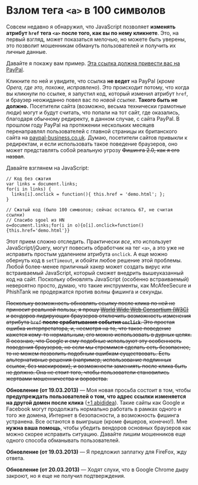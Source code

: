 # Взлом тега `<a>` в 100 символов

Совсем недавно я обнаружил, что JavaScript позволяет **изменять атрибут `href`
тега `<a>` после того, как вы по нему кликнете**. Это, на первый взгляд, может
показаться мелочью, но можете быть уверены, это позволит мошенникам обмануть
пользователей и получить их личные данные.

Давайте я покажу вам пример. <a href="http://www.paypal.co.uk/"
onclick="this.href='demo.html'">Эта ссылка должна привести вас на
PayPal</a>.

Кликните по ней и увидите, что ссылка **не ведет** на PayPal (*кроме Opera,
где это, похоже, исправлено*). Это происходит потому, что когда
вы кликнули по ссылке, я запустил код, который изменил атрибут `href`, и
браузер неожиданно повел вас по *новой ссылке*. **Такого быть не должно.**
Посетители сайта (возможно, весьма технически грамотные люди) могут и будут
считать, что попали на тот сайт, где оказались, благодаря обычному редиректу,
в данном случае, с сайта PayPal. В прошлом году PayPal на протяжении
нескольких месяцев перенаправлял пользователей с главной страницы их
британского сайта на [paypal-business.co.uk][1]. Думаю, посетители сайтов
привыкли к редиректам, и если использовать такое поведение браузеров, оно
может представлять собой реальную угрозу <s>Фишинга 2.0, как я его назвал</s>.

Давайте взглянем на JavaScript:

    // Код без сжатия
    var links = document.links;
    for(i in links) {
      links[i].onclick = function(){ this.href = 'demo.html'; };
    }

    // Сжатый код (было 100 символов; сейчас осталось 67, не считая ссылки)
    // Спасибо sgoel из HN
    o=document.links;for(i in o){o[i].onclick=function(){this.href='demo.html'}}

Этот прием сложно отследить. Практически *все*, кто использует
JavaScript/jQuery, могут повесить обработчик на тег `<a>`, а это уже не
исправить простым удалением атрибута `onclick`. А еще можно обернуть код в
`setTimeout`, и обойти любое решение этой проблемы. Любой более-менее
приличный хакер может создать вирус или встраиваемый JavaScript, который
сможет внедрить вышеуказанный код на сайт. Поскольку обновлять JavaScript
(особенно встраиваемый) невероятно просто, думаю, что такие инструменты, как
McAfeeSecure и PhishTank не продержатся против волны фишинга и секунды.

<s>Поскольку возможность обновлять ссылку после клика по ней не приносит
реальной пользы, я прошу [World Wide Web Consortium (W3C)][2] и вендоров
лидирующих браузеров отключить возможность изменения атрибута `href` **после
срабатывания события `onclick`**. Это простая ошибка интерпретатора, и, 
несмотря на то, что такое поведение кажется кому-то нормальным, его можно
использовать в дурных целях. Я осознаю, что Google и ему подобные используют
эту особенность поведения браузеров, но если мы стремимся сделать cеть безопаснее,
то не можем позволить подобным ошибкам существовать. Есть альтернативные решения
(например, использование подлинных ссылок, без маскировки), и возможности
замениять после клика быть не должно. Она не стоит того, чтобы пользователи
становились жертвами мошенничества и воровства.</s>

**Обновление (от 19.03.2013)** — Моя новая просьба состоит в том, чтобы
**предупреждать пользователей о том, что адрес ссылки изменяется на другой
домен после клика** ([+1 abididea][3]). Такие сайты как Google и Facebook
могут продолжать нормально работать в рамках одного и того же домена, Интернет
в безопасности, а возможность фишинга устранена. Все остаются в выигрыше
(кроме фишеров, конечно!). Мне **нужна ваша помощь**, чтобы убедить вендоров
основных браузеров как можно скорее исправить ситуацию. Давайте лишим
мошенников еще одного способа обманывать пользователей.

**Обновление (от 19.03.2013)** — Я предложил заплатку для FireFox, жду ответа.

**Обновление (от 20.03.2013)** — Ходят слухи, что в Google Chrome дыру
закроют, но я еще не получил подтверждения.

[1]: http://paypal-business.co.uk/
[2]: http://w3c.org/
[3]: http://www.reddit.com/user/abadidea
